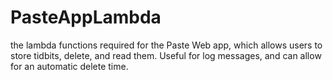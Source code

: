 # PasteAppLambda
the lambda functions required for the Paste Web app, which allows users to store tidbits, delete, and read them. Useful for log messages, and can allow for an automatic delete time.

